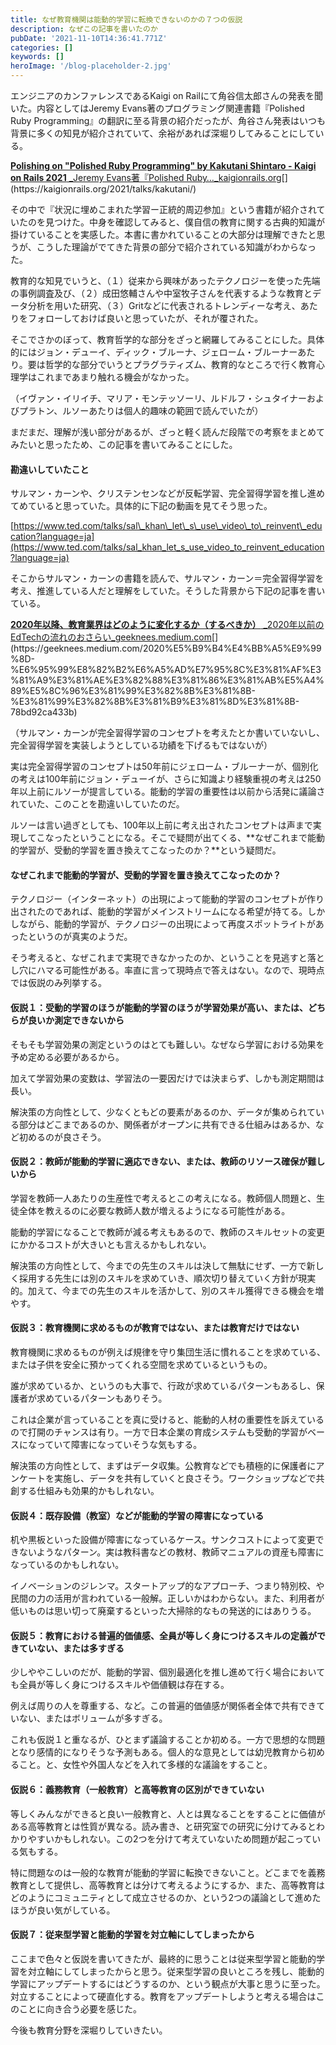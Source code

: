 ```yaml
---
title: なぜ教育機関は能動的学習に転換できないのかの７つの仮説
description: なぜこの記事を書いたのか
pubDate: '2021-11-10T14:36:41.771Z'
categories: []
keywords: []
heroImage: '/blog-placeholder-2.jpg'
---
```


エンジニアのカンファレンスであるKaigi on Railにて角谷信太郎さんの発表を聞いた。内容としてはJeremy Evans著のプログラミング関連書籍『Polished Ruby Programming』の翻訳に至る背景の紹介だったが、角谷さん発表はいつも背景に多くの知見が紹介されていて、余裕があれば深堀りしてみることにしている。

[**Polishing on "Polished Ruby Programming" by Kakutani Shintaro - Kaigi on Rails 2021**
_Jeremy Evans著『Polished Ruby…_kaigionrails.org](https://kaigionrails.org/2021/talks/kakutani/ "https://kaigionrails.org/2021/talks/kakutani/")[](https://kaigionrails.org/2021/talks/kakutani/)

その中で『状況に埋めこまれた学習ー正統的周辺参加』という書籍が紹介されていたのを見つけた。中身を確認してみると、僕自信の教育に関する古典的知識が掛けていることを実感した。本書に書かれていることの大部分は理解できたと思うが、こうした理論がでてきた背景の部分で紹介されている知識がわからなった。

教育的な知見でいうと、（１）従来から興味があったテクノロジーを使った先端の事例調査及び、（２）成田悠輔さんや中室牧子さんを代表するような教育とデータ分析を用いた研究、（３）Gritなどに代表されるトレンディーな考え、あたりをフォローしておけば良いと思っていたが、それが覆された。

そこでさかのぼって、教育哲学的な部分をざっと網羅してみることにした。具体的にはジョン・デューイ、ディック・ブルーナ、ジェローム・ブルーナーあたり。要は哲学的な部分でいうとプラグラティズム、教育的なところで行く教育心理学はこれまであまり触れる機会がなかった。

（イヴァン・イリイチ、マリア・モンテッソーリ、ルドルフ・シュタイナーおよびプラトン、ルソーあたりは個人的趣味の範囲で読んでいたが）

まだまだ、理解が浅い部分があるが、ざっと軽く読んだ段階での考察をまとめてみたいと思ったため、この記事を書いてみることにした。

#### 勘違いしていたこと

サルマン・カーンや、クリステンセンなどが反転学習、完全習得学習を推し進めてめていると思っていた。具体的に下記の動画を見てそう思った。

[https://www.ted.com/talks/sal\_khan\_let\_s\_use\_video\_to\_reinvent\_education?language=ja](https://www.ted.com/talks/sal_khan_let_s_use_video_to_reinvent_education?language=ja)

そこからサルマン・カーンの書籍を読んで、サルマン・カーン＝完全習得学習を考え、推進している人だと理解をしていた。そうした背景から下記の記事を書いている。

[**2020年以降、教育業界はどのように変化するか（するべきか）**
_2020年以前のEdTechの流れのおさらい_geeknees.medium.com](https://geeknees.medium.com/2020%E5%B9%B4%E4%BB%A5%E9%99%8D-%E6%95%99%E8%82%B2%E6%A5%AD%E7%95%8C%E3%81%AF%E3%81%A9%E3%81%AE%E3%82%88%E3%81%86%E3%81%AB%E5%A4%89%E5%8C%96%E3%81%99%E3%82%8B%E3%81%8B-%E3%81%99%E3%82%8B%E3%81%B9%E3%81%8D%E3%81%8B-78bd92ca433b "https://geeknees.medium.com/2020%E5%B9%B4%E4%BB%A5%E9%99%8D-%E6%95%99%E8%82%B2%E6%A5%AD%E7%95%8C%E3%81%AF%E3%81%A9%E3%81%AE%E3%82%88%E3%81%86%E3%81%AB%E5%A4%89%E5%8C%96%E3%81%99%E3%82%8B%E3%81%8B-%E3%81%99%E3%82%8B%E3%81%B9%E3%81%8D%E3%81%8B-78bd92ca433b")[](https://geeknees.medium.com/2020%E5%B9%B4%E4%BB%A5%E9%99%8D-%E6%95%99%E8%82%B2%E6%A5%AD%E7%95%8C%E3%81%AF%E3%81%A9%E3%81%AE%E3%82%88%E3%81%86%E3%81%AB%E5%A4%89%E5%8C%96%E3%81%99%E3%82%8B%E3%81%8B-%E3%81%99%E3%82%8B%E3%81%B9%E3%81%8D%E3%81%8B-78bd92ca433b)

（サルマン・カーンが完全習得学習のコンセプトを考えたとか書いていないし、完全習得学習を実装しようとしている功績を下げるもではないが）

実は完全習得学習のコンセプトは50年前にジェローム・ブルーナーが、個別化の考えは100年前にジョン・デューイが、さらに知識より経験重視の考えは250年以上前にルソーが提言している。能動的学習の重要性は以前から活発に議論されていた、このことを勘違いしていたのだ。

ルソーは言い過ぎとしても、100年以上前に考え出されたコンセプトは声まで実現してこなったということになる。そこで疑問が出てくる、**なぜこれまで能動的学習が、受動的学習を置き換えてこなったのか？**という疑問だ。

#### **なぜこれまで能動的学習が、受動的学習を置き換えてこなったのか？**

テクノロジー（インターネット）の出現によって能動的学習のコンセプトが作り出されたのであれば、能動的学習がメインストリームになる希望が持てる。しかしながら、能動的学習が、テクノロジーの出現によって再度スポットライトがあったというのが真実のようだ。

そう考えると、なぜこれまで実現できなかったのか、ということを見逃すと落とし穴にハマる可能性がある。率直に言って現時点で答えはない。なので、現時点では仮説のみ列挙する。

#### 仮説１：受動的学習のほうが能動的学習のほうが学習効果が高い、または、どちらが良いか測定できないから

そもそも学習効果の測定というのはとても難しい。なぜなら学習における効果を予め定める必要があるから。

加えて学習効果の変数は、学習法の一要因だけでは決まらず、しかも測定期間は長い。

解決策の方向性として、少なくともどの要素があるのか、データが集められている部分はどこまであるのか、関係者がオープンに共有できる仕組みはあるか、など初めるのが良さそう。

#### 仮説２：教師が能動的学習に適応できない、または、教師のリソース確保が難しいから

学習を教師一人あたりの生産性で考えるとこの考えになる。教師個人問題と、生徒全体を教えるのに必要な教師人数が増えるようになる可能性がある。

能動的学習になることで教師が減る考えもあるので、教師のスキルセットの変更にかかるコストが大きいとも言えるかもしれない。

解決策の方向性として、今までの先生のスキルは決して無駄にせず、一方で新しく採用する先生には別のスキルを求めていき、順次切り替えていく方針が現実的。加えて、今までの先生のスキルを活かして、別のスキル獲得できる機会を増やす。

#### 仮説３：教育機関に求めるものが教育ではない、または教育だけではない

教育機関に求めるものが例えば規律を守り集団生活に慣れることを求めている、または子供を安全に預かってくれる空間を求めているというもの。

誰が求めているか、というのも大事で、行政が求めているパターンもあるし、保護者が求めているパターンもありそう。

これは企業が言っていることを真に受けると、能動的人材の重要性を訴えているので打開のチャンスは有り。一方で日本企業の育成システムも受動的学習がベースになっていて障害になっていそうな気もする。

解決策の方向性として、まずはデータ収集。公教育などでも積極的に保護者にアンケートを実施し、データを共有していくと良さそう。ワークショップなどで共創する仕組みも効果的かもしれない。

#### 仮説４：既存設備（教室）などが能動的学習の障害になっている

机や黒板といった設備が障害になっているケース。サンクコストによって変更できないようなパターン。実は教科書などの教材、教師マニュアルの資産も障害になっているのかもしれない。

イノベーションのジレンマ。スタートアップ的なアプローチ、つまり特別校、や民間の力の活用が言われている一般解。正しいかはわからない。また、利用者が低いものは思い切って廃棄するといった大掃除的なもの発送的にはありうる。

#### 仮説５：教育における普遍的価値感、全員が等しく身につけるスキルの定義ができていない、または多すぎる

少しややこしいのだが、能動的学習、個別最適化を推し進めて行く場合においても全員が等しく身につけるスキルや価値観は存在する。

例えば周りの人を尊重する、など。この普遍的価値感が関係者全体で共有できていない、またはボリュームが多すぎる。

これも仮説１と重なるが、ひとまず議論することか初める。一方で思想的な問題となり感情的になりそうな予測もある。個人的な意見としては幼児教育から初めること。と、女性や外国人などを入れて多様的な議論をすること。

#### 仮説６：義務教育（一般教育）と高等教育の区別ができていない

等しくみんなができると良い一般教育と、人とは異なることをすることに価値がある高等教育とは性質が異なる。読み書き、と研究室での研究に分けてみるとわかりやすいかもしれない。この2つを分けて考えていないため問題が起こっている気もする。

特に問題なのは一般的な教育が能動的学習に転換できないこと。どこまでを義務教育として提供し、高等教育とは分けて考えるようにするか、また、高等教育はどのようにコミュニティとして成立させるのか、という2つの議論として進めたほうが良い気がしている。

#### 仮説７：従来型学習と能動的学習を対立軸にしてしまったから

ここまで色々と仮説を書いてきたが、最終的に思うことは従来型学習と能動的学習を対立軸にしてしまったからと思う。従来型学習の良いところを残し、能動的学習にアップデートするにはどうするのか、という観点が大事と思うに至った。対立することによって硬直化する。教育をアップデートしようと考える場合はこのことに向き合う必要を感じた。

今後も教育分野を深堀りしていきたい。